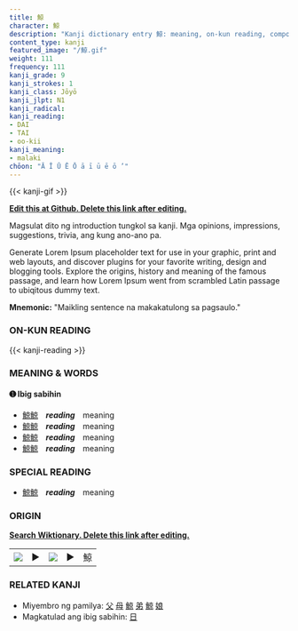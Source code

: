 ```yaml
---
title: 鯨
character: 鯨
description: "Kanji dictionary entry 鯨: meaning, on-kun reading, compounds, origin, related kanji"
content_type: kanji
featured_image: "/鯨.gif"
weight: 111
frequency: 111
kanji_grade: 9
kanji_strokes: 1
kanji_class: Jōyō
kanji_jlpt: N1
kanji_radical: 
kanji_reading: 
- DAI
- TAI
- oo-kii
kanji_meaning:
- malaki
chōon: "Ā Ī Ū Ē Ō ā ī ū ē ō ’"
---
```

[//]: # (Don't edit the line below. Kanji animated GIF code is automatically generated.)
{{< kanji-gif >}}

[//]: # (Edit below this line.)

**[Edit this at Github. Delete this link after editing.](https://github.com/tim0g/tim/tree/main/content/kanji/鯨/index.md)**

Magsulat dito ng introduction tungkol sa kanji. Mga opinions, impressions, suggestions, trivia, ang kung ano-ano pa.

Generate Lorem Ipsum placeholder text for use in your graphic, print and web layouts, and discover plugins for your favorite writing, design and blogging tools. Explore the origins, history and meaning of the famous passage, and learn how Lorem Ipsum went from scrambled Latin passage to ubiqitous dummy text.
 
**Mnemonic:** "Maikling sentence na makakatulong sa pagsaulo."

### ON-KUN READING

[//]: # (Don't edit the line below. ON-KUN READING code is automatically generated.)
{{< kanji-reading >}}

### MEANING & WORDS

#### ➊ **Ibig sabihin**
  - [鯨](../鯨)[鯨](../鯨)　***reading***　meaning
  - [鯨](../鯨)[鯨](../鯨)　***reading***　meaning
  - [鯨](../鯨)[鯨](../鯨)　***reading***　meaning
  - [鯨](../鯨)[鯨](../鯨)　***reading***　meaning

### SPECIAL READING
  - [鯨](../鯨)[鯨](../鯨)　***reading***　meaning

### ORIGIN

**[Search Wiktionary. Delete this link after editing.](https://wiktionary.org/wiki/鯨)**
<table class="kanji-table"><tr><td>
<img src="60px-鯨-bronze.svg.png">
</td><td>▶</td><td>
<img src="60px-鯨-oracle.svg.png">
</td><td>▶</td>
<td class="kanji-origin">鯨</td>
</tr></table>

### RELATED KANJI
- Miyembro ng pamilya: [父](../父) [母](../母) [鯨](../鯨) [弟](../弟) [鯨](../鯨) [娘](../娘)
- Magkatulad ang ibig sabihin: [日](../日)
